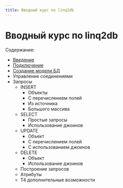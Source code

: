 ```yaml
---
title: Вводный курс по linq2db 
---
```


# Вводный курс по linq2db

Содержание:

* [Введение](intro.md)
* [Подключение](nuget.md)
* [Создание модели БД](t4create.md)
* Управление соединениями
* Запросы
  * INSERT
    * Объекты
    * С перечислением полей
    * Из источника
    * Большого массива
  * SELECT
    * Простые запросы
    * Использование джоинов 
  * UPDATE
    * Объект
    * С перечислением полей
    * С использованием джоинов
  * DELETE
    * Объект
    * Использование джоинов
  * Построение запросов
  * Атрибуты
  * Т4 дополнительные возможности
